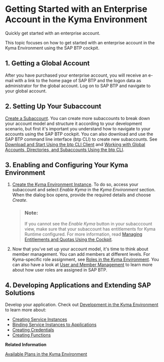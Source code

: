 <!-- loio1903e9ca747345f6937d2cc50d2dd62e -->

# Getting Started with an Enterprise Account in the Kyma Environment

Quickly get started with an enterprise account.

This topic focuses on how to get started with an enterprise account in the Kyma Environment using the SAP BTP cockpit.



<a name="loio1903e9ca747345f6937d2cc50d2dd62e__section_qfy_ppd_1nb"/>

## 1. Getting a Global Account

After you have purchased your enterprise account, you will receive an e-mail with a link to the home page of SAP BTP and the logon data as administrator for the global account. Log on to SAP BTP and navigate to your global account.



<a name="loio1903e9ca747345f6937d2cc50d2dd62e__section_q11_k12_1nb"/>

## 2. Setting Up Your Subaccount

[Create a Subaccount](../50-administration-and-ops/Create_a_Subaccount_05280a1.md). You can create more subaccounts to break down your account model and structure it according to your development scenario, but first it's important you understand how to navigate to your accounts using the SAP BTP cockpit. You can also download and use the SAP BTP command line interface \(btp CLI\) to create new subaccounts. See [Download and Start Using the btp CLI Client](../50-administration-and-ops/Download_and_Start_Using_the_btp_CLI_Client_8a8f17f.md) and [Working with Global Accounts, Directories, and Subaccounts Using the btp CLI](../50-administration-and-ops/Working_with_Global_Accounts,_Directories,_and_Subaccounts_Using_the_btp_CLI_85a683e.md).



<a name="loio1903e9ca747345f6937d2cc50d2dd62e__section_v45_jb2_1nb"/>

## 3. Enabling and Configuring Your Kyma Environment

1.  [Create the Kyma Environment Instance](../50-administration-and-ops/Create_the_Kyma_Environment_Instance_09dd313.md). To do so, access your subaccount and select *Enable Kyma* in the *Kyma Environment* section. When the dialog box opens, provide the required details and choose *Create*.

    > ### Note:  
    > If you cannot see the *Enable Kyma* button in your subacccount view, make sure that your subaccount has entitlements for Kyma Runtime configured. For more information, read [Managing Entitlements and Quotas Using the Cockpit](../50-administration-and-ops/Managing_Entitlements_and_Quotas_Using_the_Cockpit_c824874.md).

2.  Now that you've set up your account model, it's time to think about member management. You can add members at different levels. For Kyma-specific role assignment, see [Roles in the Kyma Environment](../50-administration-and-ops/Roles_in_the_Kyma_Environment_148ae38.md). You can also have a look at [User and Member Management](../10-concepts/User_and_Member_Management_cc1c676.md) to learn more about how user roles are assigned in SAP BTP.



<a name="loio1903e9ca747345f6937d2cc50d2dd62e__section_kx5_hc2_1nb"/>

## 4. Developing Applications and Extending SAP Solutions

Develop your application. Check out [Development in the Kyma Environment](../30-development/Development_in_the_Kyma_Environment_606ec61.md) to learn more about:

-   [Creating Service Instances](../30-development/Creating_Service_Instances_979735b.md)
-   [Binding Service Instances to Applications](../30-development/Binding_Service_Instances_to_Applications_d1aa23c.md)
-   [Creating Credentials](../30-development/Creating_Credentials_945498c.md)
-   [Creating Functions](../30-development/Creating_Functions_fe4ba5b.md)

**Related Information**  


[Available Plans in the Kyma Environment](../50-administration-and-ops/Available_Plans_in_the_Kyma_Environment_befe01d.md "Depending on your global account type, you will have access to a different plan that specifies cluster parameters for the Kyma environment.")

